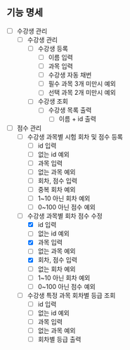 ## 기능 명세

 - [ ] 수강생 관리
   - [ ] 수강생 관리 
     - [ ] 수강생 등록
       - [ ] 이름 입력
       - [ ] 과목 입력
       - [ ] 수강생 자동 채번
       - [ ] 필수 과목 3개 미만시 예외
       - [ ] 선택 과목 2개 미만시 예외
     - [ ] 수강생 조회 
       - [ ] 수강생 목록 출력
         - [ ] 이름 + id 출력
 - [ ] 점수 관리
   - [ ] 수강생 과목별 시험 회차 및 점수 등록
     - [ ] id 입력
     - [ ] 없는 id 예외
     - [ ] 과목 입력
     - [ ] 없는 과목 예외
     - [ ] 회차, 점수 입력
     - [ ] 중복 회차 예외
     - [ ] 1~10 아닌 회차 예외
     - [ ] 0~100 아닌 점수 예외
   - [ ] 수강생 과목별 회차 점수 수정
     - [x] id 입력
     - [ ] 없는 id 예외
     - [x] 과목 입력
     - [ ] 없는 과목 예외
     - [x] 회차, 점수 입력
     - [ ] 없는 회차 예외
     - [ ] 1~10 아닌 회차 예외
     - [ ] 0~100 아닌 점수 예외
   - [ ] 수강생 특정 과목 회차별 등급 조회
     - [ ] id 입력
     - [ ] 없는 id 예외
     - [ ] 과목 입력
     - [ ] 없는 과목 예외
     - [ ] 회차별 등급 출력
